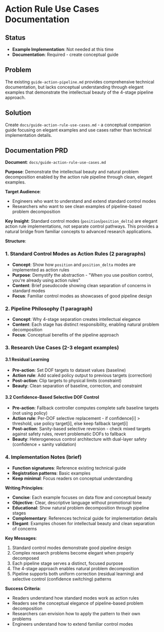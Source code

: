 # Action Rule Use Cases Documentation

## Status
- **Example Implementation**: Not needed at this time
- **Documentation**: Required - create conceptual guide

## Problem
The existing `guide-action-pipeline.md` provides comprehensive technical documentation, but lacks conceptual understanding through elegant examples that demonstrate the intellectual beauty of the 4-stage pipeline approach.

## Solution
Create `docs/guide-action-rule-use-cases.md` - a conceptual companion guide focusing on elegant examples and use cases rather than technical implementation details.

## Documentation PRD

**Document**: `docs/guide-action-rule-use-cases.md`

**Purpose**: Demonstrate the intellectual beauty and natural problem decomposition enabled by the action rule pipeline through clean, elegant examples.

**Target Audience**:
- Engineers who want to understand and extend standard control modes
- Researchers who want to see clean examples of pipeline-based problem decomposition

**Key Insight**: Standard control modes (`position`/`position_delta`) are elegant action rule implementations, not separate control pathways. This provides a natural bridge from familiar concepts to advanced research applications.

**Structure**:

### 1. Standard Control Modes as Action Rules (2 paragraphs)
- **Concept**: Show how `position` and `position_delta` modes are implemented as action rules
- **Purpose**: Demystify the abstraction - "When you use position control, you're already using action rules"
- **Content**: Brief pseudocode showing clean separation of concerns in standard modes
- **Focus**: Familiar control modes as showcases of good pipeline design

### 2. Pipeline Philosophy (1 paragraph)
- **Concept**: Why 4-stage separation creates intellectual elegance
- **Content**: Each stage has distinct responsibility, enabling natural problem decomposition
- **Focus**: Conceptual benefits of the pipeline approach

### 3. Research Use Cases (2-3 elegant examples)

#### 3.1 Residual Learning
- **Pre-action**: Set DOF targets to dataset values (baseline)
- **Action rule**: Add scaled policy output to previous targets (correction)
- **Post-action**: Clip targets to physical limits (constraint)
- **Beauty**: Clean separation of baseline, correction, and constraint

#### 3.2 Confidence-Based Selective DOF Control
- **Pre-action**: Fallback controller computes complete safe baseline targets (not using policy)
- **Action rule**: Per-DOF selective replacement - if confidence[i] > threshold, use policy target[i], else keep fallback target[i]
- **Post-action**: Sanity-based selective reversion - check mixed targets against safety rules, revert problematic DOFs to fallback
- **Beauty**: Heterogeneous control architecture with dual-layer safety (confidence + sanity validation)

### 4. Implementation Notes (brief)
- **Function signatures**: Reference existing technical guide
- **Registration patterns**: Basic examples
- **Keep minimal**: Focus readers on conceptual understanding

**Writing Principles**:
- **Concise**: Each example focuses on data flow and conceptual beauty
- **Objective**: Clear, descriptive language without promotional tone
- **Educational**: Show natural problem decomposition through pipeline stages
- **Complementary**: References technical guide for implementation details
- **Elegant**: Examples chosen for intellectual beauty and clean separation of concerns

**Key Messages**:
1. Standard control modes demonstrate good pipeline design
2. Complex research problems become elegant when properly decomposed
3. Each pipeline stage serves a distinct, focused purpose
4. The 4-stage approach enables natural problem decomposition
5. Pipeline supports both uniform correction (residual learning) and selective control (confidence switching) patterns

**Success Criteria**:
- Readers understand how standard modes work as action rules
- Readers see the conceptual elegance of pipeline-based problem decomposition
- Researchers can envision how to apply the pattern to their own problems
- Engineers understand how to extend familiar control modes
